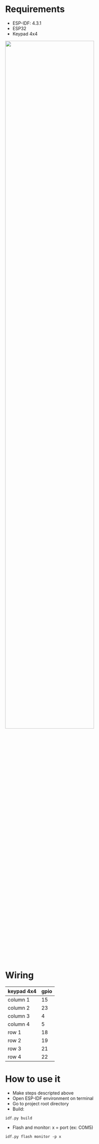 # Requirements
* ESP-IDF: 4.3.1
* ESP32
* Keypad 4x4

<img src="https://d2vlcm61l7u1fs.cloudfront.net/media%2Fed9%2Fed98eb2a-0297-4171-96a1-8b1710d22608%2Fphp4GlyxC.png" width="75%"> </img>
# Wiring

| keypad 4x4 | gpio |
|------|------|
| column 1 | 15 |
| column 2 | 23 |
| column 3 | 4 |
| column 4 | 5 |
| row 1 | 18 |
| row 2 | 19 |
| row 3 | 21 |
| row 4 | 22 |

# How to use it
* Make steps descripted above
* Open ESP-IDF environment on terminal
* Go to project root directory
* Build: 
```
idf.py build
```
* Flash and monitor: x = port (ex: COM5)
```
idf.py flash monitor -p x
```
